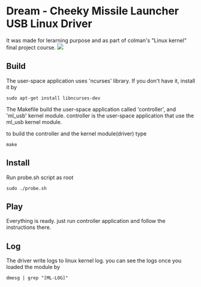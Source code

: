 # Dream - Cheeky Missile Launcher USB Linux Driver
It was made for lerarning purpose and as part of colman's "Linux kernel" final project course.
![](https://kindasimple.s3.amazonaws.com/wp-content/uploads/2013/03/MissileLauncher.jpg)

## Build
The user-space application uses  'ncurses' library.
If you don't have it, install it by
```
sudo apt-get install libncurses-dev
```
The Makefile build the user-space application called 'controller', and 'ml_usb' kernel module.
controller is the user-space application that use the ml_usb kernel module.

to build the controller and the kernel module(driver) type
```
make
```
## Install
Run probe.sh script as root
```
sudo ./probe.sh
```

## Play
Everything is ready.
just run controller application and follow the instructions there.

## Log
The driver write logs to linux kernel log.
you can see the logs once you loaded the module by
```
dmesg | grep "[ML-LOG]"
```
